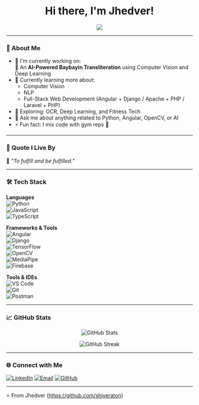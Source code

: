 <h1 align="center">Hi there, I'm Jhedver!</h1>
<p align="center">
  <img src="https://readme-typing-svg.herokuapp.com/?lines=Passionate+Developer;Always+Learning+Something+New;Lover+of+Tech+%26+Innovation&center=true&width=500&height=50" />
</p>

---

### 🧠 About Me
- 🔭 I'm currently working on:  
  🚀 An **AI-Powered Baybayin Transliteration** using Computer Vision and Deep Learning  
- 🌱 Currently learning more about:  
  - Computer Vision  
  - NLP  
  - Full-Stack Web Development (Angular + Django / Apache + PHP / Laravel + PHP)
- 🧪 Exploring: OCR, Deep Learning, and Fitness Tech
- 💬 Ask me about anything related to Python, Angular, OpenCV, or AI
- ⚡ Fun fact: I mix code with gym reps 💪

---

### 💬 Quote I Live By

📝 *"To fulfill and be fulfilled."*

---

### 🛠️ Tech Stack

**Languages**  
![Python](https://img.shields.io/badge/-Python-3776AB?style=flat&logo=python&logoColor=white)  
![JavaScript](https://img.shields.io/badge/-JavaScript-F7DF1E?style=flat&logo=javascript&logoColor=black)  
![TypeScript](https://img.shields.io/badge/-TypeScript-3178C6?style=flat&logo=typescript&logoColor=white)

**Frameworks & Tools**  
![Angular](https://img.shields.io/badge/-Angular-DD0031?style=flat&logo=angular&logoColor=white)  
![Django](https://img.shields.io/badge/-Django-092E20?style=flat&logo=django&logoColor=white)  
![TensorFlow](https://img.shields.io/badge/-TensorFlow-FF6F00?style=flat&logo=tensorflow&logoColor=white)  
![OpenCV](https://img.shields.io/badge/-OpenCV-5C3EE8?style=flat&logo=opencv&logoColor=white)  
![MediaPipe](https://img.shields.io/badge/-MediaPipe-FF6F00?style=flat&logo=google&logoColor=white)  
![Firebase](https://img.shields.io/badge/-Firebase-FFCA28?style=flat&logo=firebase&logoColor=black)

**Tools & IDEs**  
![VS Code](https://img.shields.io/badge/-VS%20Code-007ACC?style=flat&logo=visual-studio-code&logoColor=white)  
![Git](https://img.shields.io/badge/-Git-F05032?style=flat&logo=git&logoColor=white)  
![Postman](https://img.shields.io/badge/-Postman-FF6C37?style=flat&logo=postman&logoColor=white)

---

### 📈 GitHub Stats

<p align="center">
  <img src="https://github-readme-stats.vercel.app/api?username=shiveraton&show_icons=true&theme=radical" alt="GitHub Stats" />
</p>

<p align="center">
  <img src="https://github-readme-streak-stats.herokuapp.com/?user=shiveraton&theme=radical" alt="GitHub Streak" />
</p>

---

### 🌐 Connect with Me
<p align="left">
  <a href="https://www.linkedin.com/in/jhedver-tan-6b3806357/" target="_blank"><img alt="LinkedIn" src="https://img.shields.io/badge/-LinkedIn-blue?style=flat&logo=linkedin"></a>
  <a href="jhedver.tan.22@usjr.edu.ph"><img alt="Email" src="https://img.shields.io/badge/-Email-%23333?style=flat&logo=gmail&logoColor=white"></a>
  <a href="https://github.com/shiveraton"><img alt="GitHub" src="https://img.shields.io/badge/-GitHub-181717?style=flat&logo=github"></a>
</p>

---

⭐️ From Jhedver (https://github.com/shiveraton)
